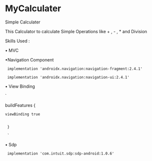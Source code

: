 # MyCalculater
Simple Calculater


This Calculator to calculate Simple Operations like + , - , * and Division 


Skills Used :


• MVC


•Navigation Component


` implementation 'androidx.navigation:navigation-fragment:2.4.1'`
 
 
` implementation 'androidx.navigation:navigation-ui:2.4.1'`



• View Binding

`

   buildFeatures {
 
 
    viewBinding true
    
    
     } 
     
     `
     
     
• Sdp

`
    implementation 'com.intuit.sdp:sdp-android:1.0.6'`
